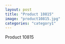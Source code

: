 ```yaml
---
layout: post
title: "Product 10815"
image: "product10815.jpg"
categories: "category1"
---
```

Product 10815
